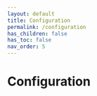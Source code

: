 ```yaml
---
layout: default
title: Configuration
permalink: /configuration
has_children: false
has_toc: false
nav_order: 5
---
```


# Configuration

